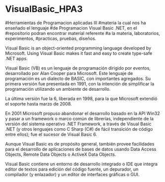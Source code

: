 # VisualBasic_HPA3

#Herramientas de Programacion aplicadas III
#materia la cual nos ha enseñado el lenguaje
#de Programacion Visual Basic .NET, en el
#repositorio podran encontrar material referente
#a la materia, laboratorios, experimentos,
#practicas, pruebas, diseños.

Visual Basic is an object-oriented programming language developed by Microsoft. Using Visual Basic makes it fast and easy to create type-safe .NET apps.

Visual Basic (VB) es un lenguaje de programación dirigido por eventos, desarrollado por Alan Cooper para Microsoft. Este lenguaje de programación es un dialecto de BASIC, con importantes agregados. Su primera versión fue presentada en 1991, con la intención de simplificar la programación utilizando un ambiente de desarrollo.

La última versión fue la 6, liberada en 1998, para la que Microsoft extendió el soporte hasta marzo de 2008.

En 2001 Microsoft propuso abandonar el desarrollo basado en la API Win32 y pasar a un framework o marco común de librerías, independiente de la versión del sistema operativo .NET Framework, a través de Visual Basic .NET (y otros lenguajes como C Sharp (C#) de fácil transición de código entre ellos); fue el sucesor de Visual Basic 6.

Aunque Visual Basic es de propósito general, también provee facilidades para el desarrollo de aplicaciones de bases de datos usando Data Access Objects, Remote Data Objects o ActiveX Data Objects.

Visual Basic contiene un entorno de desarrollo integrado o IDE que integra editor de textos para edición del código fuente, un depurador, un compilador (y enlazador) y un editor de interfaces gráficas o GUI. 
